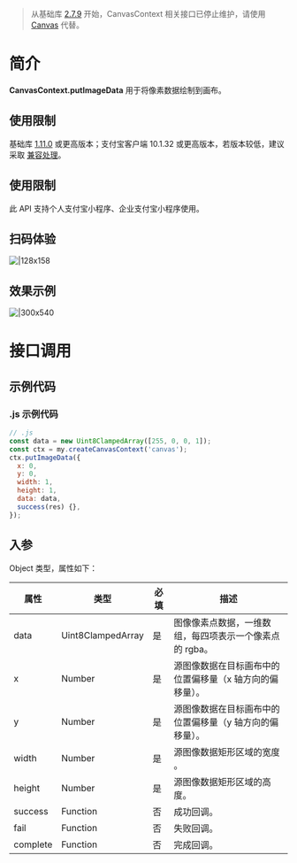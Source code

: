 > 从基础库 [2.7.9](https://opendocs.alipay.com/mini/framework/lib-upgrade-v2) 开始，CanvasContext 相关接口已停止维护，请使用 [Canvas](https://opendocs.alipay.com/mini/01vzqv) 代替。

# 简介

**CanvasContext.putImageData** 用于将像素数据绘制到画布。

## 使用限制

基础库 [1.11.0](https://opendocs.alipay.com/mini/framework/lib) 或更高版本；支付宝客户端 10.1.32 或更高版本，若版本较低，建议采取 [兼容处理](/mini/framework/compatibility)。

## 使用限制

此 API 支持个人支付宝小程序、企业支付宝小程序使用。

## 扫码体验

![|128x158](https://cdn.nlark.com/yuque/0/2021/png/179989/1624933843777-ab0f8efc-ec1b-416e-9a69-95831923c838.png#align=left&display=inline&height=158&margin=%5Bobject%20Object%5D&name=1.png&originHeight=158&originWidth=128&size=17896&status=done&style=stroke&width=128)

## 效果示例

![|300x540](https://cdn.nlark.com/yuque/0/2021/gif/179989/1624933851813-9bec2df2-c90a-43ba-9078-1cb5a6e61ea1.gif#align=left&display=inline&height=540&margin=%5Bobject%20Object%5D&name=2.gif&originHeight=540&originWidth=300&size=1429075&status=done&style=none&width=300)

# 接口调用

## 示例代码

### .js 示例代码

```javascript
// .js
const data = new Uint8ClampedArray([255, 0, 0, 1]);
const ctx = my.createCanvasContext('canvas');
ctx.putImageData({
  x: 0,
  y: 0,
  width: 1,
  height: 1,
  data: data,
  success(res) {},
});
```

## 入参

Object 类型，属性如下：

| **属性** | **类型** | **必填** | **描述** |
| --- | --- | --- | --- |
| data | Uint8ClampedArray | 是 | 图像像素点数据，一维数组，每四项表示一个像素点的 rgba。 |
| x | Number | 是 | 源图像数据在目标画布中的位置偏移量（x 轴方向的偏移量）。 |
| y | Number | 是 | 源图像数据在目标画布中的位置偏移量（y 轴方向的偏移量）。 |
| width | Number | 是 | 源图像数据矩形区域的宽度 。 |
| height | Number | 是 | 源图像数据矩形区域的高度。 |
| success | Function | 否 | 成功回调。 |
| fail | Function | 否 | 失败回调。 |
| complete | Function | 否 | 完成回调。 |
